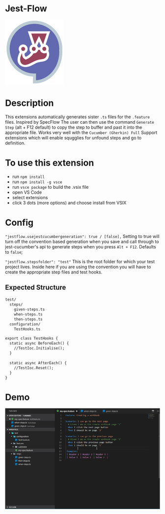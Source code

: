 # Jest-Flow
![Logo](jest-flow.png)

# Description
This extensions automatically generates sister `.ts` files for the `.feature` files. Inspired by SpecFlow
The user can then use the command `Generate Step` (alt + F12 default) to copy the step to buffer and past it into the appropriate file.
Works very well with the `Cucumber (Gherkin) Full` Support extensions which will enable squgglies for unfound steps and go to definition.

# To use this extension
- run `npm install`
- run `npm install -g vsce`
- run `vsce package` to build the .vsix file
- open VS Code
- select extensions
- click 3 dots (more options) and choose install from VSIX

# Config
  `"jestflow.usejestcucumbergeneration": true / [false],`
  Setting to true will turn off the convention based generation when you save and call through to jest-cucumber's api to generate steps when you press `Alt + F12`. Defaults to `false`;
  
  `"jestflow.stepsfolder": "test"`
  This is the root folder for which your test project lives.
  Inside here if you are using the convention you will have to create the appropriate step files and test hooks.
  
  ## Expected Structure
  ```
  test/
    steps/
      given-steps.ts
      when-steps.ts
      then-steps.ts
    configuration/
      TestHooks.ts
```
```
export class TestHooks {
  static async BeforeEach() {
    //TestIoc.Initialise();
  }

  static async AfterEach() {
    //TestIoc.Reset();
  }
}
```

# Demo 
![Demo](jest-flow-demo.gif)

